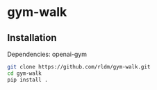 # gym-walk

## Installation

Dependencies: openai-gym

```bash
git clone https://github.com/rldm/gym-walk.git
cd gym-walk
pip install .
```